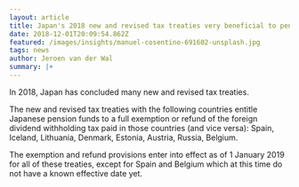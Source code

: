 ```yaml
---
layout: article
title: Japan's 2018 new and revised tax treaties very beneficial to pension funds
date: 2018-12-01T20:09:54.862Z
featured: /images/insights/manuel-cosentino-691602-unsplash.jpg
tags: news
author: Jeroen van der Wal
summary: |+
---
```

In 2018, Japan has concluded many new and revised tax treaties. 

The new and revised tax treaties with the following countries entitle Japanese pension funds to a full exemption or refund of the foreign dividend withholding tax paid in those countries (and vice versa): Spain, Iceland, Lithuania, Denmark, Estonia, Austria, Russia, Belgium. 

The exemption and refund provisions enter into effect as of 1 January 2019 for all of these treaties, except for Spain and Belgium which at this time do not have a known effective date yet.
